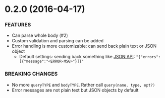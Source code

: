 # 0.2.0 (2016-04-17)

### FEATURES

* Can parse whole body (#2)
* Custom validation and parsing can be added
* Error handling is more customizable: can send back plain text or JSON object
  * Default settings: sending back something like [JSON API](http://jsonapi.org/format/): `"{"errors":[{"message":"<ERROR-MSG>"}]}"`

### BREAKING CHANGES

* No more `queryTYPE` and `bodyTYPE`. Rather call `query(name, type, opt?)`
* Error messages are not plain text but JSON objects by default
